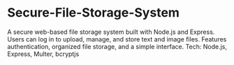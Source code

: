 # Secure-File-Storage-System
A secure web-based file storage system built with Node.js and Express. Users can log in to upload, manage, and store text and image files. Features authentication, organized file storage, and a simple interface.  Tech: Node.js, Express, Multer, bcryptjs
